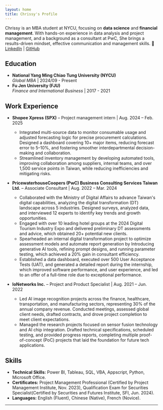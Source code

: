 ```yaml
---
layout: home
title: Chrissy's Profile
---
```


Chrissy is an MBA student at NYCU, focusing on **data science** and **financial management**. With hands-on experience in data analysis and project management, and a background as a consultant at PwC, She brings a results-driven mindset, effective communication and management skills.
🔗 [LinkedIn](https://www.linkedin.com/in/chrissywangxiv/) | [GitHub](https://github.com/chrissyxiv)  

## Education
- **National Yang Ming Chiao Tung University (NYCU)**  
  *Global MBA* | 2024/09 - Present  
- **Fu Jen University (FJU)**  
  *Finance and International Business* | 2017 - 2021

## Work Experience
- **Shopee Xpress (SPX)** – Project management intern | Aug. 2024 – Feb. 2025  
  - Integrated multi-source data to monitor consumable usage and adjusted forecasting logic for precise procurement calculations. Designed a dashboard covering 10+ major items, reducing forecast error to 5–10%, and fostering smoother interdepartmental decision-making and collaboration.
  - Streamlined inventory management by developing automated tools, improving collaboration among suppliers, internal teams, and over 1,500 service points in Taiwan, while reducing inefficiencies and mitigating risks.

- **PricewaterhouseCoopers (PwC) Business Consulting Services Taiwan Ltd.** – Associate Consultant | Aug. 2022 – Mar. 2024  
  - Collaborated with the Ministry of Digital Affairs to advance Taiwan's digital capabilities, analyzing the digital transformation (DT) landscape across 5 industries. Designed surveys, analyzed data, and interviewed 12 experts to identify key trends and growth opportunities.
  - Engaged with over 10 leading hotel groups at the 2024 Digital Tourism Industry Expo and delivered preliminary DT assessments and advice, which obtained 20+ potential new clients.
  - Spearheaded an internal digital transformation project to optimize assessment models and automate report generation by Introducing generative AI tools, refining prompt designs, and running parameter testing, which achieved a 20% gain in consultant efficiency.
  - Established a data dashboard, executed over 500 User Acceptance Tests (UAT), and generated a detailed report during the internship, which improved software performance, and user experience, and led to an offer of a full-time role due to exceptional performance.

- **IoNetworks Inc.** – Project and Product Specialist | Aug. 2021 – Jun. 2022  
  - Led AI image recognition projects across the finance, healthcare, transportation, and manufacturing sectors, representing 30% of the annual company revenue. Conducted meetings, assessed global client needs, drafted contracts, and drove project completion to meet client expectations.
  - Managed the research projects focused on sensor fusion technology and AI chip integration. Drafted technical specifications, scheduled testing, and provided progress reports, completing multiple proof-of-concept (PoC) projects that laid the foundation for future tech applications.

## Skills
- **Technical Skills:** Power BI, Tableau, SQL, VBA, Appscript, Python, Microsoft Office.
- **Certificates:** Project Management Professional (Certified by Project Management Institute, Nov. 2023), Qualification Exam for Securities Specialist(Certified by Securities and Futures Institute, SFI, Jun. 2024). 
- **Languages:** English (Fluent), Chinese (Native), French (Novice). 

---
